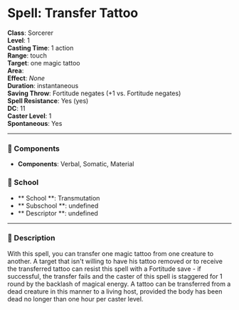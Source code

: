 
# Spell: Transfer Tattoo
**Class**: Sorcerer  
**Level**: 1  
**Casting Time**: 1 action  
**Range**: touch  
**Target**: one magic tattoo  
**Area**:   
**Effect**: _None_  
**Duration**: instantaneous  
**Saving Throw**: Fortitude negates (+1 vs. Fortitude negates)  
**Spell Resistance**: Yes (yes)  
**DC**: 11  
**Caster Level**: 1  
**Spontaneous**: Yes

---

### 🔮 Components
- **Components**: Verbal, Somatic, Material

### 🏫 School
- ** School **: Transmutation
- ** Subschool **: undefined
- ** Descriptor **: undefined
---

### 📜 Description
With this spell, you can transfer one magic tattoo from one creature to another. A target that isn't willing to have his tattoo removed or to receive the transferred tattoo can resist this spell with a Fortitude save - if successful, the transfer fails and the caster of this spell is staggered for 1 round by the backlash of magical energy. A tattoo can be transferred from a dead creature in this manner to a living host, provided the body has been dead no longer than one hour per caster level.
